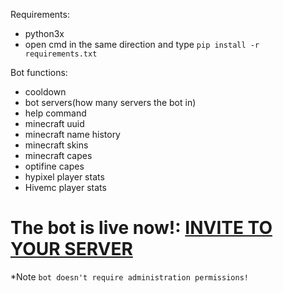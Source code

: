 Requirements:
- python3x
- open cmd in the same direction and type
``pip install -r requirements.txt``

Bot functions:
- cooldown
- bot servers(how many servers the bot in)
- help command
- minecraft uuid
- minecraft name history
- minecraft skins
- minecraft capes
- optifine capes
- hypixel player stats
- Hivemc player stats

# The bot is live now!: [INVITE TO YOUR SERVER](https://discord.com/api/oauth2/authorize?client_id=752660836153163846&permissions=2147875904&scope=bot)
*Note `bot doesn't require administration permissions!`
